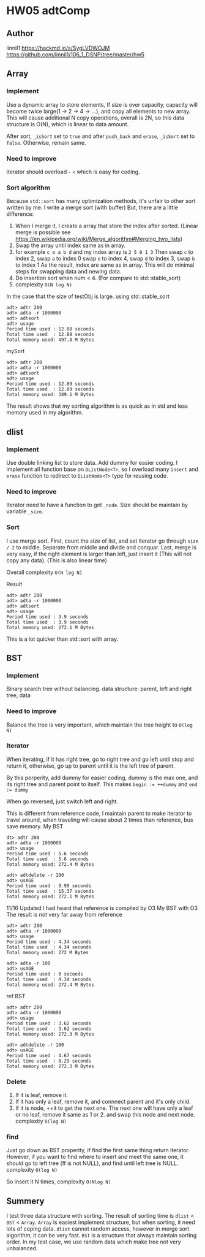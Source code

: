 # HW05 adtComp
## Author
linnil1
https://hackmd.io/s/SygLVDWOJM
https://github.com/linnil1/106_1_DSNP/tree/master/hw5

## Array
### Implement
Use a dynamic array to store elements,
If size is over capacity, capacity will become twice large(1 -> 2 -> 4 -> ...), and copy all elements to new array.
This will cause additional N copy operations, overall is 2N, so this data structure is O(N), which is linear to data amount.

After sort, `_isSort` set to `true` and
after `push_back` and `erase`, `_isSort` set to `false`. 
Otherwise, remain same.

### Need to improve
Iterator should overload `-` `<` which is easy for coding.

### Sort algorithm
Because `std::sort` has many optimization methods, it's unfair to other sort written by me.
I write a merge sort (with buffer)
But, there are a little difference:
1. When I merge it, I create a array that store the index after sorted. (Linear merge is possible see https://en.wikipedia.org/wiki/Merge_algorithm#Merging_two_lists)
2. Swap the array until index same as  in array.
3. for example
    `c e a b d`
    and my index array is `2 5 0 1 3`
    Then swap `c` to index 2, swap `a` to index 0
    swap `e` to index 4, swap `d` to index 3, swap `b` to index 1
    As the result, index are same as in array.
    This will do minimal steps for swapping data and newing data.
4. Do insertion sort when num < 4. (For compare to std::stable_sort)
5. complexity `O(N log N)`

In the case that the size of testObj is large. 
using std::stable_sort
```
adt> adtr 200
adt> adta -r 1000000
adt> adtsort
adt> usage
Period time used : 12.88 seconds
Total time used  : 12.88 seconds
Total memory used: 497.8 M Bytes
```
mySort
```
adt> adtr 200
adt> adta -r 1000000
adt> adtsort
adt> usage
Period time used : 12.89 seconds
Total time used  : 12.89 seconds
Total memory used: 389.1 M Bytes
```
The result shows that my sorting algorithm is as quick as in std and less memory used in my algorithm.

## dlist
### Implement
Use double linking list to store data.
Add dummy for easier coding.
I implement all function base on `DListNode<T>`, so  I overload many `insert` and `erase` function to redirect to  `DListNode<T>` type for reusing code.

### Need to improve
Iterator need to have a function to get `_node`.
Size should be maintain by variable `_size`.

### Sort
I use merge sort.
First, count the size of list, and set iterator go through `size / 2` to middle.
Separate from middle and divide and conquar.
Last, merge is very easy, if the right element is larger than left, just insert it (This will not copy any data). (This is also linear time)

Overall complexity `O(N log N)`

Result
```
adt> adtr 200
adt> adta -r 1000000
adt> adtsort
adt> usage
Period time used : 3.9 seconds
Total time used  : 3.9 seconds
Total memory used: 272.1 M Bytes
```

This is a lot quicker than std::sort with array.

## BST
### Implement
Binary search tree without balancing.
data structure: parent, left and right tree, data

### Need to improve
Balance the tree is very important, which maintain the tree height to `O(log N)`

### Iterator
When iterating, if it has right tree, go to right tree and go left until stop and return it, otherwise, go up to parent until it is the left tree of parent.

By this porperity, add dummy for easier coding, dummy is the max one, and its right tree and parent point to itself.
This makes `begin := ++dummy` and `end := dummy`

When go reversed, just switch left and right.

This is different from reference code, I maintain parent to make iterator to travel around, when traveling will cause about 2 times than reference, bus save memory.
My BST
```
dt> adtr 200
adt> adta -r 1000000
adt> usage
Period time used : 5.6 seconds
Total time used  : 5.6 seconds
Total memory used: 272.4 M Bytes

adt> adtdelete -r 100
adt> usAGE 
Period time used : 9.99 seconds
Total time used  : 15.37 seconds
Total memory used: 272.1 M Bytes
```
11/16 Updated
I had heard that reference is compiled by O3
My BST with O3
The result is not very far away from reference
```
adt> adtr 200
adt> adta -r 1000000
adt> usage
Period time used : 4.34 seconds
Total time used  : 4.34 seconds
Total memory used: 272 M Bytes

adt> adta -r 100
adt> usAGE
Period time used : 0 seconds
Total time used  : 4.34 seconds
Total memory used: 272.4 M Bytes
```

ref BST
```
adt> adtr 200
adt> adta -r 1000000
adt> usage
Period time used : 3.62 seconds
Total time used  : 3.62 seconds
Total memory used: 272.3 M Bytes

adt> adtdelete -r 100
adt> usAGE 
Period time used : 4.67 seconds
Total time used  : 8.29 seconds
Total memory used: 272.3 M Bytes
```

### Delete
1. If it is leaf, remove it.
2. If it has only a leaf, remove it, and connnect parent and it's only child.
3. If it is node, ++it to get the next one.
The next one will have only a leaf or no leaf, remove it same as 1 or 2. and swap this node and next node.
complexity `O(log N)`

### find
Just go down as BST properity, if find the first same thing return iterator.
However, if you want to find where to insert and meet the same one, it should go to left tree (ff is not NULL), and find until left tree is NULL.
complexity `O(log N)`

So insert it N times, complexity `O(Nlog N)`


## Summery
I test three data structure with sorting.
The result of sorting time is `dlist` < `BST` < `Array`.
`Array` is easiest implement structure, but when sorting, it need lots of coping data.
`dlist` cannot random access, however in merge sort algorithm, it can be very fast.
`BST` is a structure that always maintain sorting order. In my test case, we use random data which make tree not very unbalanced.